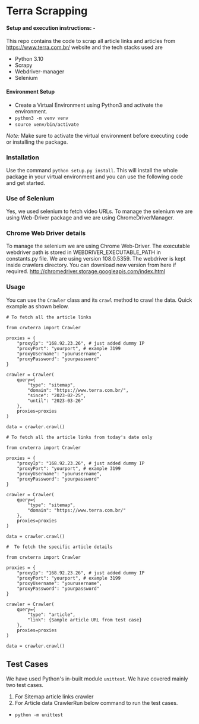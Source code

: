 # Terra Scrapping

#### Setup and execution instructions: - 

This repo contains the code to scrap all article links and articles from https://www.terra.com.br/ website and the tech stacks used are
- Python 3.10
- Scrapy
- Webdriver-manager
- Selenium


#### Environment Setup

- Create a Virtual Environment using Python3 and activate the environment.
- `python3 -m venv venv`
- `source venv/bin/activate`

*Note:* Make sure to activate the virtual environment before executing code or installing the package.

### Installation

Use the command `python setup.py install`. This will install the whole package in your virtual environment and you can use the following code and get started.

### Use of Selenium

Yes, we used selenium to fetch video URLs. To manage the selenium we are using Web-Driver package and we are using ChromeDriverManager.

### Chrome Web Driver details

To manage the selenium we are using Chrome Web-Driver. The executable webdriver path is stored in WEBDRIVER_EXECUTABLE_PATH in constants.py file. We are using version 108.0.5359. The webdriver is kept inside crawlers directory. You can download new version from here if required. http://chromedriver.storage.googleapis.com/index.html

### Usage

You can use the `Crawler` class and its `crawl` method to crawl the data.
Quick example as shown below.
```
# To fetch all the article links

from crwterra import Crawler

proxies = {
    "proxyIp": "168.92.23.26", # just added dummy IP
    "proxyPort": "yourport", # example 3199
    "proxyUsername": "yourusername",
    "proxyPassword": "yourpassword"
}

crawler = Crawler(
    query={
        "type": "sitemap",
        "domain": "https://www.terra.com.br/",
        "since": "2023-02-25",
        "until": "2023-03-26"
    },
    proxies=proxies
)

data = crawler.crawl()
```
```
# To fetch all the article links from today's date only

from crwterra import Crawler

proxies = {
    "proxyIp": "168.92.23.26", # just added dummy IP
    "proxyPort": "yourport", # example 3199
    "proxyUsername": "yourusername",
    "proxyPassword": "yourpassword"
}

crawler = Crawler(
    query={
        "type": "sitemap",
        "domain": "https://www.terra.com.br/"
    },
    proxies=proxies
)

data = crawler.crawl()
```

```
#  To fetch the specific article details

from crwterra import Crawler

proxies = {
    "proxyIp": "168.92.23.26", # just added dummy IP
    "proxyPort": "yourport", # example 3199
    "proxyUsername": "yourusername",
    "proxyPassword": "yourpassword"
}

crawler = Crawler(
    query={
        "type": "article",
        "link": {Sample article URL from test case}
    },
    proxies=proxies
)

data = crawler.crawl()
```

## Test Cases
We have used Python's in-built module `unittest`.
We have covered mainly two test cases.
1. For Sitemap article links crawler
2. For Article data CrawlerRun below command to run the test cases.
- `python -m unittest`
